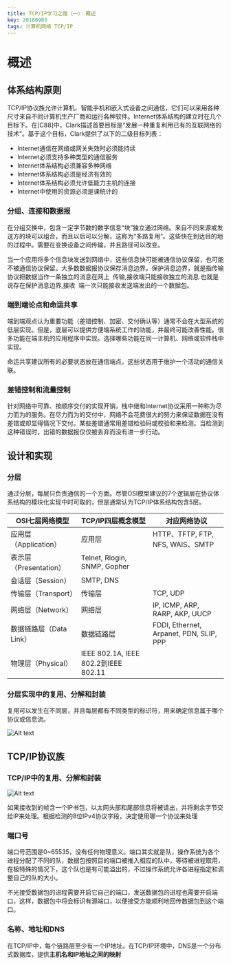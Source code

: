 ```yaml
---
title: TCP/IP学习之路（一）：概述
key: 20180903
tags: 计算机网络 TCP/IP 
---
```


# 概述

## 体系结构原则

TCP/IP协议族允许计算机、智能手机和嵌入式设备之间通信，它们可以采用各种尺寸来自不同计算机生产厂商和运行各种软件。Internet体系结构的建立时在几个目标下。在[C88]中，Clark描述首要目标是“发展一种重复利用已有的互联网络的技术”。基于这个目标，Clark提供了以下的二级目标列表：

* Internet通信在网络或网关失效时必须能持续
* Internet必须支持多种类型的通信服务
* Internet体系结构必须兼容多种网络
* Internet体系结构必须是经济有效的
* Internet体系结构必须允许低能力主机的连接
* Internet中使用的资源必须是课统计的

### 分组、连接和数据报

在分组交换中，包含一定字节数的数字信息“块”独立通过网络。来自不同来源或发送方的块可以组合，而且以后可以分解，这称为“多路复用”。这些快在到达目的地的过程中。需要在变换设备之间传输，并且路径可以改变。

当一个应用将多个信息块发送到网络中，这些信息快可能被通信协议保留，也可能不被通信协议保留。大多数数据报协议保存消息边界。保护消息边界，就是指传输协议把数据当作一条独立的消息在网上  传输,接收端只能接收独立的消息.也就是说存在保护消息边界,接收  端一次只能接收发送端发出的一个数据包。

### 端到端论点和命运共享

端到端观点认为重要功能（差错控制、加密、交付确认等）通常不会在大型系统的低层实现。但是，底层可以提供方便端系统工作的功能，并最终可能改善性能。很多功能在端主机的应用程序中实现。选择哪些功能在同一计算机、网络或软件栈中实现。

命运共享建议所有的必要状态放在通信端点，这些状态用于维护一个活动的通信关联。

### 差错控制和流量控制

针对网络中可靠、按顺序交付的实现开销，栈中继和Internet协议采用一种称为尽力而为的服务。在尽力而为的交付中，网络不会花费很大的努力来保证数据在没有差错或却显得情况下交付。某些差错通常用差错检验码或校验和来检测。当检测到这种错误时，出错的数据报仅仅被丢弃而没有进一步行动。

## 设计和实现

### 分层

通过分层，每层只负责通信的一个方面。尽管OSI模型建议的7个逻辑层在协议体系结构的模块化实现中时可取的，但是通常认为TCP/IP体系结构包含5层。

| OSI七层网络模型         | TCP/IP四层概念模型                   | 对应网络协议                            |
| ----------------------- | ------------------------------------ | --------------------------------------- |
| 应用层（Application）   | 应用层                               | HTTP、TFTP, FTP, NFS, WAIS、SMTP        |
| 表示层（Presentation）  | Telnet, Rlogin, SNMP, Gopher         |                                         |
| 会话层（Session）       | SMTP, DNS                            |                                         |
| 传输层（Transport）     | 传输层                               | TCP, UDP                                |
| 网络层（Network）       | 网络层                               | IP, ICMP, ARP, RARP, AKP, UUCP          |
| 数据链路层（Data Link） | 数据链路层                           | FDDI, Ethernet, Arpanet, PDN, SLIP, PPP |
| 物理层（Physical）      | IEEE 802.1A, IEEE 802.2到IEEE 802.11 |                                         |

 

 ### 分层实现中的复用、分解和封装

复用可以发生在不同层，并且每层都有不同类型的标识符，用来确定信息属于哪个协议或信息流。

![Alt text](https://timgsa.baidu.com/timg?image&quality=80&size=b9999_10000&sec=1536599635935&di=5e0911252b50593bdee396c5cddf5af8&imgtype=0&src=http%3A%2F%2Ftxt15.book118.com%2F2017%2F0419%2Fbook100818%2F100817362.jpg)

## TCP/IP协议族

### TCP/IP中的复用、分解和封装

![Alt text](https://timgsa.baidu.com/timg?image&quality=80&size=b9999_10000&sec=1536599855174&di=47fce8dc184c4036916b5f70954a82d9&imgtype=0&src=http%3A%2F%2Fs3.51cto.com%2Fwyfs02%2FM01%2F83%2FD2%2FwKiom1d9sWDzFENeAAH9x4Gersw028.jpg-wm_1-wmp_4-s_1279576696.jpg)

如果接收到的帧含一个IP书包，以太网头部和尾部信息将被请出，并将剩余字节交给IP来处理。根据检测的8位IPv4协议字段，决定使用哪一个协议来处理

### 端口号

端口号范围是0~65535，没有任何物理意义。端口其实就是队，操作系统为各个进程分配了不同的队，数据包按照目的端口被推入相应的队中，等待被进程取用，在极特殊的情况下，这个队也是有可能溢出的，不过操作系统允许各进程指定和调整自己的队的大小。

不光接受数据包的进程需要开启它自己的端口，发送数据包的进程也需要开启端口，这样，数据包中将会标识有源端口，以便接受方能顺利地回传数据包到这个端口。

### 名称、地址和DNS

在TCP/IP中，每个链路层至少有一个IP地址。在TCP/IP环境中，DNS是一个分布式数据库，提供**主机名和IP地址之间的映射**